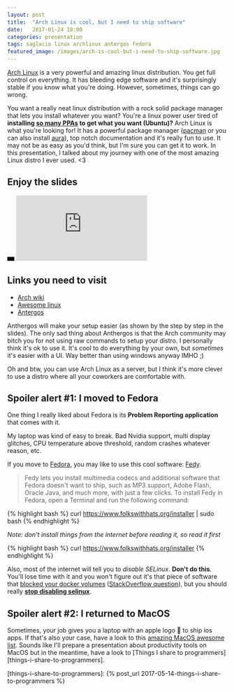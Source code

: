 ```yaml
---
layout: post
title:  "Arch Linux is cool, but I need to ship software"
date:   2017-01-24 18:00
categories: presentation
tags: saglacio linux archlinux antergos fedora
featured_image: /images/arch-is-cool-but-i-need-to-ship-software.jpg
---
```


[Arch Linux][archlinux] is a very powerful and amazing linux distribution. You get full control on everything. It has bleeding edge software and it's surprisingly stable if you know what you're doing. However, sometimes, things can go wrong.

<!-- more -->

You want a really neat linux distribution with a rock solid package manager that lets you install whatever you want? You're a linux power user tired of **installing [so many PPAs][ubuntu-ppas] to get what you want (Ubuntu)?**  Arch Linux is what you're looking for! It has a powerful package manager ([pacman] or you can also install [aura][aura]), top notch documentation and it's really fun to use. It may not be as easy as you'd think, but I'm sure you can get it to work. In this presentation, I talked about my journey with one of the most amazing Linux distro I ever used. \<3

## Enjoy the slides

<div class="responsive-iframe-wrapper">
    <div class="responsive-iframe">
        <img class="ratio" src="/images/layout/placeholder_16x9.gif" alt="placeholder"/>
        <iframe src="https://docs.google.com/presentation/d/1XN_qvV55ktoHY9QiRiqjTXtCfUTS9X-QANCujlmKZXE/embed?start=false&loop=false" frameborder="0" allowfullscreen="true" mozallowfullscreen="true" webkitallowfullscreen="true"></iframe>
    </div>
</div>

## Links you need to visit

* [Arch wiki][archlinux]
* [Awesome linux][awesome-linux]
* [Antergos][antergos] 

Anthergos will make your setup easier (as shown by the step by step in the slides). The only sad thing about Anthergos is that the Arch community may bitch you for not using raw commands to setup your distro. I personally think it's ok to use it. It's cool to do everything by your own, but _sometimes_ it's easier with a UI. Way better than using windows anyway IMHO ;)

Oh and btw, you can use Arch Linux as a server, but I think it's more clever to use a distro where all your coworkers are comfortable with.

## Spoiler alert #1: I moved to Fedora

One thing I really liked about Fedora is its **Problem Reporting application** that comes with it. 

<!-- TODO: add a picture of Problem Reporting application here -->

My laptop was kind of easy to break. Bad Nvidia support, multi display glitches, CPU temperature above threshold, random crashes whatever reason, etc.

If you move to [Fedora][fedora], you may like to use this cool software: [Fedy][Fedy].
 
> Fedy lets you install multimedia codecs and additional software that Fedora doesn't want to ship, such as MP3 support, Adobe Flash, Oracle Java, and much more, with just a few clicks.
> To install Fedy in Fedora, open a Terminal and run the following command:

{% highlight bash %}
    curl https://www.folkswithhats.org/installer | sudo bash
{% endhighlight %}

_Note: don't install things from the internet before reading it, so read it first_

{% highlight bash %}
    curl https://www.folkswithhats.org/installer
{% endhighlight %}

Also, most of the internet will tell you to _disable SELinux_. **Don't do this**. You'll lose time with it and you won't figure out it's that piece of software that [blocked your docker volumes][docker-selinux] ([StackOverflow question][docker-selinux-so]), but you should really **[stop disabling selinux][stop-disabling-selinux]**.

## Spoiler alert #2: I returned to MacOS

Sometimes, your job gives you a laptop with an apple logo  to ship ios apps. If that's also your case, have a look to this [amazing MacOS awesome list][awesome-macos]. Sounds like I'll prepare a presentation about productivity tools on MacOS but in the meantime, have a look to [Things I share to programmers][things-i-share-to-programmers].

[ubuntu-ppas]: https://launchpad.net/ubuntu/+ppas
[aura]: https://github.com/aurapm/aura
[pacman]: https://wiki.archlinux.org/index.php/pacman
[stop-disabling-selinux]: https://stopdisablingselinux.com/
[docker-selinux-so]: http://stackoverflow.com/questions/24288616/permission-denied-on-accessing-host-directory-in-docker
[docker-selinux]: http://www.projectatomic.io/blog/2016/03/dwalsh_selinux_containers/
[iterm]: https://iterm2.com/
[antergos]: https://antergos.com/
[awesome-fedora]: https://github.com/strongrandom/awesome-fedora
[fedora]: https://getfedora.org/
[awesome-linux]: https://github.com/aleksandar-todorovic/awesome-linux
[awesome-macos]: https://github.com/iCHAIT/awesome-macOS
[Fedy]: https://www.folkswithhats.org/ 
[archlinux]: https://www.archlinux.org/

[things-i-share-to-programmers]: {% post_url 2017-05-14-things-i-share-to-programmers %}